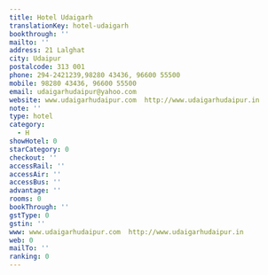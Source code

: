 ```yaml
---
title: Hotel Udaigarh
translationKey: hotel-udaigarh
bookthrough: ''
mailto: ''
address: 21 Lalghat
city: Udaipur
postalcode: 313 001
phone: 294-2421239,98280 43436, 96600 55500
mobile: 98280 43436, 96600 55500
email: udaigarhudaipur@yahoo.com
website: www.udaigarhudaipur.com  http://www.udaigarhudaipur.in
note: ''
type: hotel
category:
  - H
showHotel: 0
starCategory: 0
checkout: ''
accessRail: ''
accessAir: ''
accessBus: ''
advantage: ''
rooms: 0
bookThrough: ''
gstType: 0
gstin: ''
www: www.udaigarhudaipur.com  http://www.udaigarhudaipur.in
web: 0
mailTo: ''
ranking: 0
---
```







